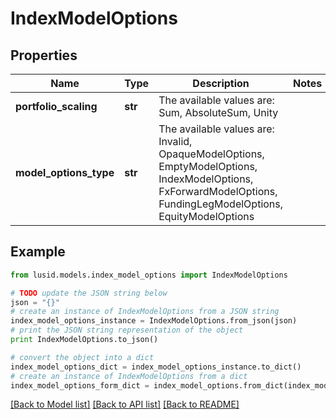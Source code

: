 # IndexModelOptions


## Properties
Name | Type | Description | Notes
------------ | ------------- | ------------- | -------------
**portfolio_scaling** | **str** | The available values are: Sum, AbsoluteSum, Unity | 
**model_options_type** | **str** | The available values are: Invalid, OpaqueModelOptions, EmptyModelOptions, IndexModelOptions, FxForwardModelOptions, FundingLegModelOptions, EquityModelOptions | 

## Example

```python
from lusid.models.index_model_options import IndexModelOptions

# TODO update the JSON string below
json = "{}"
# create an instance of IndexModelOptions from a JSON string
index_model_options_instance = IndexModelOptions.from_json(json)
# print the JSON string representation of the object
print IndexModelOptions.to_json()

# convert the object into a dict
index_model_options_dict = index_model_options_instance.to_dict()
# create an instance of IndexModelOptions from a dict
index_model_options_form_dict = index_model_options.from_dict(index_model_options_dict)
```
[[Back to Model list]](../README.md#documentation-for-models) [[Back to API list]](../README.md#documentation-for-api-endpoints) [[Back to README]](../README.md)



